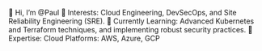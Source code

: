 👋 Hi, I’m @Paul
👀 Interests: 
Cloud Engineering, DevSecOps, and Site Reliability Engineering (SRE).
🌱 Currently Learning: 
Advanced Kubernetes and Terraform techniques, and implementing robust security practices.
💼 Expertise:
Cloud Platforms: AWS, Azure, GCP

<!---
Paulmulenga01/Paulmulenga01 is a ✨ special ✨ repository because its `README.md` (this file) appears on your GitHub profile.
You can click the Preview link to take a look at your changes.
--->
